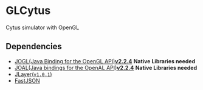 GLCytus
=======

Cytus simulator with OpenGL

Dependencies
---
- [JOGL(Java Binding for the OpenGL API)**v2.2.4**](http://jogamp.org/) 
**Native Libraries needed**
- [JOAL(Java bindings for the OpenAL API)**v2.2.4**](http://jogamp.org/joal/www/) 
**Native Libraries needed**
- [JLayer(`v1.0.1`)](http://www.javazoom.net/javalayer/javalayer.html)
- [FastJSON](https://github.com/alibaba/fastjson)

